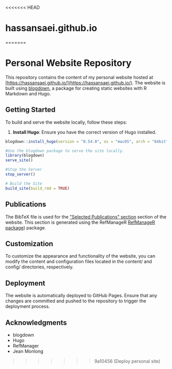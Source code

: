 <<<<<<< HEAD
# hassansaei.github.io
=======
# Personal Website Repository

This repository contains the content of my personal website hosted at [https://hassansaei.github.io/](https://hassansaei.github.io/). The website is built using [blogdown](https://bookdown.org/yihui/blogdown/), a package for creating static websites with R Markdown and Hugo.

## Getting Started

To build and serve the website locally, follow these steps:

1. **Install Hugo**: Ensure you have the correct version of Hugo installed.

```R
blogdown::install_hugo(version = "0.54.0", os = "macOS", arch = "64bit")

#Use the blogdown package to serve the site locally.
library(blogdown)
serve_site()

#Stop the Server
stop_server()

# Build the Site
build_site(build_rmd = TRUE)
```
## Publications

The BibTeX file is used for the ["Selected  Publications" section](content/home/publications.Rmd) section of the website. This section is generated using the RefManageR [RefManageR package](https://cran.r-project.org/web/packages/RefManageR/index.html)) package.

## Customization

To customize the appearance and functionality of the website, you can modify the content and configuration files located in the content/ and config/ directories, respectively.

## Deployment
The website is automatically deployed to GitHub Pages. Ensure that any changes are committed and pushed to the repository to trigger the deployment process.

## Acknowledgments

- blogdown
- Hugo
- RefManager
- Jean Monlong
>>>>>>> 9a10456 (Deploy personal site)
